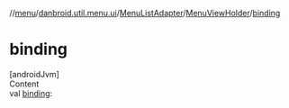 //[menu](../../../index.md)/[danbroid.util.menu.ui](../../index.md)/[MenuListAdapter](../index.md)/[MenuViewHolder](index.md)/[binding](binding.md)



# binding  
[androidJvm]  
Content  
val [binding](binding.md): <ERROR CLASS>  



